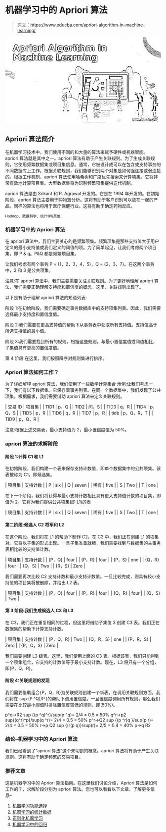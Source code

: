 # 机器学习中的 Apriori 算法

> 原文：<https://www.educba.com/apriori-algorithm-in-machine-learning/>

![Apriori Algorithm in Machine Learning](img/76b03aa4878508caa35550cb22ea9862.png)



## Apriori 算法简介

在机器学习技术中，我们使用不同的和大量的算法来赋予硬件或机器智能。apriori 算法就是其中之一。apriori 算法有助于产生关联规则。为了生成关联规则，它使用频繁数据集或项目集信息。通常，它被设计成可以在包含或支持事务的不同数据库上工作。根据关联规则，我们能够识别两个对象是如何强连接或弱连接的。根据工作机制，apriori 算法使用哈希树和广度优先搜索来计算项集。它将非常有效地计算项目集。大型数据集将为识别频繁项集提供迭代机制。

apriori 算法是由 Srikant 和 R. Agrawal 开发的。它是在 1994 年开发的。在初始阶段，apriori 算法主要用于购物篮分析。这将有助于客户识别可以放在一起的产品。同样的算法也将用于医疗保健行业。这将有助于确定药物反应。

<small>Hadoop、数据科学、统计学&其他</small>

### 机器学习中的 Apriori 算法

在 apriori 算法中，我们主要关心的是频繁项集。频繁项集是那些支持值大于用户定义的最小支持值或我们定义的阈值的项。为了简单起见，让我们考虑两个项目集，即 P & q。P&Q 都是频繁项目集。

让我们考虑有两个事务:P = {1，2，3，4，5}，Q = {2，3，7}。在这两个事务中，2 和 3 是公共项集。

注意:在 apriori 算法中，我们主要需要关注关联规则。为了更好地理解 apriori 算法，我们需要正确理解支持度和置信度的概念。这里，关联规则出现了。

以下是有助于理解 apriori 算法的短语列表:

阶段 1:在初始阶段，我们需要确定事务数据库中的支持项集列表。因此，我们需要选择最小支持度和置信度值。

阶段 2:我们需要在更高支持值的帮助下从事务表中获取所有支持值。支持值高于所选支持值的最小值。

阶段 3:我们需要找到所有的规则。根据这些规则，与最小置信度值或阈值相比，子集值具有更高的置信度值。

第 4 阶段:在这里，我们按照降序对规则集进行排序。

### Apriori 算法如何工作？

为了详细解释 apriori 算法，我们使用了一些数学计算集合
示例:让我们考虑一下，我们有以下数据集。它保存着事务列表。在同一个数据集中，我们发现了公共项集。根据需求，我们需要借助 apriori 算法来定义关联规则。

| 交易 ID | 项目集 |
| TID1 | p，Q |
| TID2 | 问，S |
| TID3 | q，R |
| TID4 | p，Q，S |
| TID5 | p，R |
| TID6 | q，R |
| TID7 | p，R |
| tidb | p，Q，R，T |
| TID9 | p，Q，R |

注意:根据上述交易表，最小支持值为 2，最小置信度值为 50%。

### apriori 算法的求解阶段

#### 阶段 1:计算 C1 和 L1

在初始阶段，我们构建一个表来保存支持计数值，即单个数据集中的公共项集。该表被称为 C1，即候选集。

| 项目集 | 支持计数 |
| P | six |
| Q | seven |
| 稀有 | five |
| S | Two |
| T | one |

在下一个阶段，我们将获得与最小支持计数相比具有更大支持值计数的项目集，即值为 2。它将为我们提供公共项集(即 L1)的表

| 项目集 | 支持计数 |
| P | six |
| Q | seven |
| 稀有 | five |
| S | Two |
| T | one |

#### 第二阶段:候选人 C2 将军和 L2

在这个阶段，我们将在 L1 的帮助下制作 C2。在 C2 中，我们正在创建 L1 的项集对。它将以子集的形式出现。一旦子集准备就绪，我们需要找到与数据集的主事务表相比较的支持值计数。

| 项目集 | 支持计数 |
| {P，Q} | four |
| {P，R} | four |
| {P，S} | one |
| {Q，R} | four |
| {Q，S} | Two |
| {R，S} | Zero |

我们需要再次比较 C2 支持计数和最小支持计数值。一旦比较完成，则具有较小支持值的项目集将被删除，并给出 L2 表。

| 项目集 | 支持计数 |
| {P，Q} | four |
| {P，R} | four |
| {Q，R} | four |
| {Q，S} | Two |

#### 第 3 阶段:我们生成候选人 C3 和 L3

在 C3，我们正在重复相同的过程，但这里将借助子集值 3 创建 C3 表。我们正在数据集的帮助下计算支持计数。

| 项目集 | 支持计数 |
| {P，Q，R} | Two |
| {Q，R，S} | one |
| {P，R，S} | Zero |
| {P，Q，S} | Zero |

我们需要创建 L3 级表。这里，我们使用上面的 C3 表。根据该表，我们只能得到一个项集组合，它支持的计数值等于最小支持计数。现在，L3 将只有一个分组，即{P，Q，R}。

#### 阶段 4:关联规则的发现

我们需要借助组合{P，Q，R}为关联规则创建一个新表。在调用关联规则方面，我们将在 sup (P ^Q)/P.)的帮助下调用置信度。一旦置信度调用所有规则，那么我们需要在比较最小阈值时排除置信度较低的规则，即(50%)。

p^q→R2 sup {(p ^q)^r}/sup(p ^q)= 2/4 = 0.5 = 50%
q^r→p2 sup{(q^r)^p}/sup(q ^r)= 2/4 = 0.5 = 50%
p^r→Q2 sup {(p ^r)q }/sup(p r)= 2/4 = 0.5 = 50%
r→p Q2 sup {(r(p q)}/sup(r)= 2/5 = 0.4 = 40%
p→q R2

### 结论–机器学习中的 Apriori 算法

我们已经看到了“apriori 算法”这个未切割的概念。apriori 算法将有助于产生关联规则。这将有助于确定频繁的交易项目。

### 推荐文章

这是机器学习中的 Apriori 算法指南。在这里我们讨论介绍，Apriori 算法是如何工作的？，求解阶段分别为 apriori 算法。您也可以看看以下文章，了解更多信息–

1.  [机器学习功能选择](https://www.educba.com/machine-learning-feature-selection/)
2.  [机器学习的统计数据](https://www.educba.com/statistics-for-machine-learning/)
3.  [正则化机器学习](https://www.educba.com/regularization-machine-learning/)
4.  [机器学习中的回归](https://www.educba.com/regression-in-machine-learning/)





